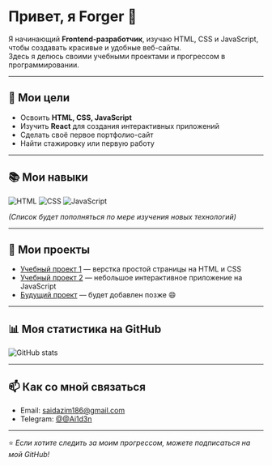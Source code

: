 # Привет, я Forger 👋

Я начинающий **Frontend-разработчик**, изучаю HTML, CSS и JavaScript, чтобы создавать красивые и удобные веб-сайты.  
Здесь я делюсь своими учебными проектами и прогрессом в программировании.

---

## 🚀 Мои цели
- Освоить **HTML, CSS, JavaScript**
- Изучить **React** для создания интерактивных приложений
- Сделать своё первое портфолио-сайт
- Найти стажировку или первую работу

---

## 📚 Мои навыки
![HTML](https://img.shields.io/badge/HTML5-E34F26?style=for-the-badge&logo=html5&logoColor=white)
![CSS](https://img.shields.io/badge/CSS3-1572B6?style=for-the-badge&logo=css3&logoColor=white)
![JavaScript](https://img.shields.io/badge/JavaScript-F7DF1E?style=for-the-badge&logo=javascript&logoColor=black)

*(Список будет пополняться по мере изучения новых технологий)*

---

## 💼 Мои проекты
- [Учебный проект 1](#) — верстка простой страницы на HTML и CSS
- [Учебный проект 2](#) — небольшое интерактивное приложение на JavaScript
- [Будущий проект](#) — будет добавлен позже 😄

---

## 📊 Моя статистика на GitHub
![GitHub stats](https://github-readme-stats.vercel.app/api?username=forger&show_icons=true&theme=tokyonight)

---

## 📫 Как со мной связаться
- Email: saidazim186@gmail.com
- Telegram: [@@Ai1d3n](https://t.me/@Ai1d3n)

---

⭐️ *Если хотите следить за моим прогрессом, можете подписаться на мой GitHub!*
